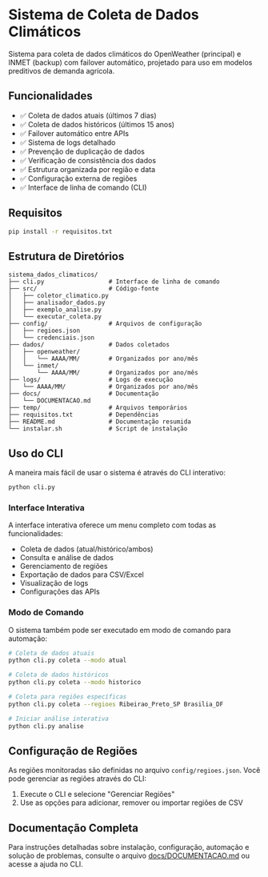 # Sistema de Coleta de Dados Climáticos

Sistema para coleta de dados climáticos do OpenWeather (principal) e INMET (backup) 
com failover automático, projetado para uso em modelos preditivos de demanda agrícola.

## Funcionalidades

- ✅ Coleta de dados atuais (últimos 7 dias)
- ✅ Coleta de dados históricos (últimos 15 anos)
- ✅ Failover automático entre APIs
- ✅ Sistema de logs detalhado
- ✅ Prevenção de duplicação de dados
- ✅ Verificação de consistência dos dados
- ✅ Estrutura organizada por região e data
- ✅ Configuração externa de regiões
- ✅ Interface de linha de comando (CLI)

## Requisitos

```bash
pip install -r requisitos.txt
```

## Estrutura de Diretórios

```
sistema_dados_climaticos/
├── cli.py                  # Interface de linha de comando
├── src/                    # Código-fonte
│   ├── coletor_climatico.py
│   ├── analisador_dados.py
│   ├── exemplo_analise.py
│   └── executar_coleta.py
├── config/                 # Arquivos de configuração
│   ├── regioes.json
│   └── credenciais.json
├── dados/                  # Dados coletados
│   ├── openweather/
│   │   └── AAAA/MM/        # Organizados por ano/mês
│   └── inmet/
│       └── AAAA/MM/        # Organizados por ano/mês 
├── logs/                   # Logs de execução
│   └── AAAA/MM/            # Organizados por ano/mês
├── docs/                   # Documentação
│   └── DOCUMENTACAO.md
├── temp/                   # Arquivos temporários
├── requisitos.txt          # Dependências
├── README.md               # Documentação resumida
└── instalar.sh             # Script de instalação
```

## Uso do CLI

A maneira mais fácil de usar o sistema é através do CLI interativo:

```bash
python cli.py
```

### Interface Interativa

A interface interativa oferece um menu completo com todas as funcionalidades:

- Coleta de dados (atual/histórico/ambos)
- Consulta e análise de dados
- Gerenciamento de regiões
- Exportação de dados para CSV/Excel
- Visualização de logs
- Configurações das APIs

### Modo de Comando

O sistema também pode ser executado em modo de comando para automação:

```bash
# Coleta de dados atuais
python cli.py coleta --modo atual

# Coleta de dados históricos
python cli.py coleta --modo historico

# Coleta para regiões específicas
python cli.py coleta --regioes Ribeirao_Preto_SP Brasilia_DF

# Iniciar análise interativa
python cli.py analise
```

## Configuração de Regiões

As regiões monitoradas são definidas no arquivo `config/regioes.json`. Você pode gerenciar as regiões através do CLI:

1. Execute o CLI e selecione "Gerenciar Regiões"
2. Use as opções para adicionar, remover ou importar regiões de CSV

## Documentação Completa

Para instruções detalhadas sobre instalação, configuração, automação e solução de problemas, consulte o arquivo [docs/DOCUMENTACAO.md](docs/DOCUMENTACAO.md) ou acesse a ajuda no CLI.